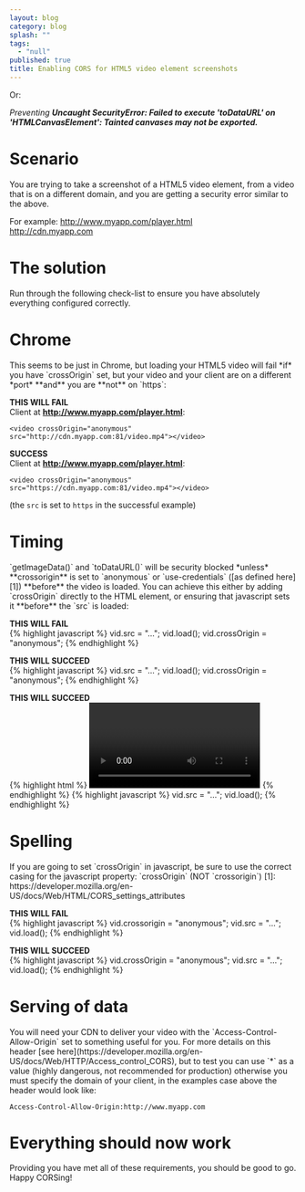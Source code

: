```yaml
---
layout: blog
category: blog
splash: ""
tags: 
  - "null"
published: true
title: Enabling CORS for HTML5 video element screenshots
---
```



Or:

*Preventing **Uncaught SecurityError: Failed to execute 'toDataURL' on 'HTMLCanvasElement': Tainted canvases may not be exported.***

<h1>Scenario</h1>
You are trying to take a screenshot of a HTML5 video element, from a video that is on a different domain, and you are getting a security error similar to the above.

For example:
<http://www.myapp.com/player.html><br/>
<http://cdn.myapp.com>

<h1>The solution</h1>
Run through the following check-list to ensure you have absolutely everything configured correctly.

<h1>Chrome</h1>
This seems to be just in Chrome, but loading your HTML5 video will fail *if* you have `crossOrigin` set, but your video and your client are on a different *port* **and** you are **not** on `https`:

**THIS WILL FAIL**<br/>
Client at **http://www.myapp.com/player.html**:

    <video crossOrigin="anonymous" src="http://cdn.myapp.com:81/video.mp4"></video>

**SUCCESS**<br/>
Client at **http://www.myapp.com/player.html**:

    <video crossOrigin="anonymous" src="https://cdn.myapp.com:81/video.mp4"></video>

(the `src` is set to `https` in the successful example)

<h1>Timing</h1>
`getImageData()` and `toDataURL()` will be security blocked *unless* **crossorigin** is set to `anonymous` or `use-credentials` ([as defined here][1]) **before** the video is loaded. You can achieve this either by adding `crossOrigin` directly to the HTML element, or ensuring that javascript sets it **before** the `src` is loaded:

**THIS WILL FAIL**<br/>
{% highlight javascript %}
    vid.src = "...";
    vid.load();
    vid.crossOrigin = "anonymous";
{% endhighlight %}

**THIS WILL SUCCEED**<br/>
{% highlight javascript %}
    vid.src = "...";
    vid.load();
    vid.crossOrigin = "anonymous";
{% endhighlight %}

**THIS WILL SUCCEED**<br/>
{% highlight html %}
    <video crossOrigin="anonymous" controls></video>
{% endhighlight %}
{% highlight javascript %}
    vid.src = "...";
    vid.load();
{% endhighlight %}

<h1>Spelling</h1>
If you are going to set `crossOrigin` in javascript, be sure to use the correct casing for the javascript property: `crossOrigin` (NOT `crossorigin`)
  [1]: https://developer.mozilla.org/en-US/docs/Web/HTML/CORS_settings_attributes

**THIS WILL FAIL**<br/>
{% highlight javascript %}
    vid.crossorigin = "anonymous";
    vid.src = "...";
    vid.load();
{% endhighlight %}

**THIS WILL SUCCEED**<br/>
{% highlight javascript %}
    vid.crossOrigin = "anonymous";
    vid.src = "...";
    vid.load();
{% endhighlight %}

<h1>Serving of data</h1>
You will need your CDN to deliver your video with the `Access-Control-Allow-Origin` set to something useful for you. For more details on this header [see here](https://developer.mozilla.org/en-US/docs/Web/HTTP/Access_control_CORS), but to test you can use `*` as a value (highly dangerous, not recommended for production) otherwise you must specify the domain of your client, in the examples case above the header would look like:

`Access-Control-Allow-Origin:http://www.myapp.com`

<h1>Everything should now work</h1>
Providing you have met all of these requirements, you should be good to go. Happy CORSing!
